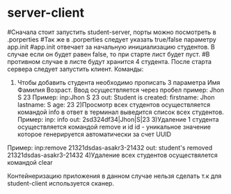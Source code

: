 # server-client
#Сначала стоит запустить student-server, порты можно посмотреть в .porperties
#Так же в .porperties следует указать true/false параметру app.init
#app.init отвечает за начальную инициализацию студентов. В случае если он будет равен false, то при старте лист будет пуст.
#В противном случае в листе будут хранится 4 студента.
После старта сервера следует запустить клиент.
Команды:
1) Чтобы добавить студента необходимо прописать 3 параметра Имя Фамилия Возраст.
   Ввод осуществляется через пробел пример: Jhon S 23
Пример:
inp:Jhon S 23
out: Student is created:  firstname: Jhon lastname: S age: 23
2)Просмотр всех студентов осуществляется командой info в ответ в терминал выведится список всех студентов.
Пример: 
inp: info
out: 2sd324df34|Jhon|S|23
3)Удаление 1 студента осуществляется командой remove и id 
id - уникальное значение которое генерируется автоматически за счет UUID

Пример:
inp:remove 21321dsdas-asakr3-21432
out: student's removed 21321dsdas-asakr3-21432
4)Удаление всех студентов осуществялется командой clear

Контейнеризацию приложения в данном случае нельзя сделать т.к для student-client используется сканер.
